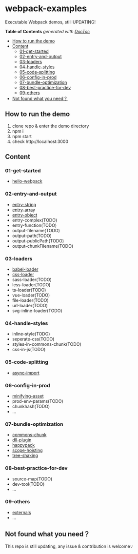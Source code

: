 # webpack-examples

Executable Webpack demos, still UPDATING!

<!-- START doctoc generated TOC please keep comment here to allow auto update -->
<!-- DON'T EDIT THIS SECTION, INSTEAD RE-RUN doctoc TO UPDATE -->
**Table of Contents**  *generated with [DocToc](https://github.com/thlorenz/doctoc)*

- [How to run the demo](#how-to-run-the-demo)
- [Content](#content)
  - [01-get-started](#01-get-started)
  - [02-entry-and-output](#02-entry-and-output)
  - [03-loaders](#03-loaders)
  - [04-handle-styles](#04-handle-styles)
  - [05-code-splitting](#05-code-splitting)
  - [06-config-in-prod](#06-config-in-prod)
  - [07-bundle-optimization](#07-bundle-optimization)
  - [08-best-practice-for-dev](#08-best-practice-for-dev)
  - [09-others](#09-others)
- [Not found what you need？](#not-found-what-you-need)

<!-- END doctoc generated TOC please keep comment here to allow auto update -->

## How to run the demo

1. clone repo & enter the demo directory
2. npm i
3. npm start
4. check http://localhost:3000

## Content

### 01-get-started

- [hello-webpack](/01-get-started/hello-webpack/webpack.config.js)

### 02-entry-and-output

- [entry-string](/02-entry-and-output/entry-string/webpack.config.js)
- [entry-array](/02-entry-and-output/entry-array/webpack.config.js)
- [entry-object](/02-entry-and-output/entry-object/webpack.config.js)
- entry-complex(TODO)
- entry-function(TODO)
- output-filename(TODO)
- output-path(TODO)
- output-publicPath(TODO)
- output-chunkFilename(TODO)

### 03-loaders

- [babel-loader](/03-loaders/babel-loader/webpack.config.js)
- [css-loader](/03-loaders/css-loader/webpack.config.js)
- sass-loader(TODO)
- less-loader(TODO)
- ts-loader(TODO)
- vue-loader(TODO)
- file-loader(TODO)
- url-loader(TODO)
- svg-inline-loader(TODO)

### 04-handle-styles

- inline-style(TODO)
- seperate-css(TODO)
- styles-in-commons-chunk(TODO)
- css-in-js(TODO)

### 05-code-splitting

- [async-import](/05-code-splitting/async-import/webpack.config.js)

### 06-config-in-prod

- [minifying-asset](/06-config-in-prod/minifying-asset/webpack.config.js)
- prod-env-params(TODO)
- chunkhash(TODO)
- ...

### 07-bundle-optimization

- [commons-chunk](/07-bundle-optimization/commons-chunk/webpack.config.js)
- [dll-plugin](/07-bundle-optimization/dll-plugin/webpack.config.js)
- [happypack](/07-bundle-optimization/happypack/webpack.config.js)
- [scope-hoisting](/07-bundle-optimization/scope-hoisting/webpack.config.js)
- [tree-shaking](/07-bundle-optimization/tree-shaking/webpack.config.js)

### 08-best-practice-for-dev

- source-map(TODO)
- dev-tool(TODO)
- ...

### 09-others

- [externals](/09-others/externals/webpack.config.js)
- ...

## Not found what you need？

This repo is still updating, any issue & contribution is welcome💡
